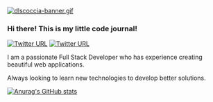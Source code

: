 [![dlscoccia-banner.gif](https://s3.gifyu.com/images/dlscoccia-banner.gif)](https://gifyu.com/image/5EQp)

### Hi there! This is my little code journal!

[![Twitter URL](https://img.shields.io/twitter/url?label=Twitter&logo=twitter&style=for-the-badge&url=https%3A%2F%2Fwww.linkedin.com%2Fin%2Fdaniel-lorenzo-scoccia%2F)](https://twitter.com/dlscoccia)
[![Twitter URL](https://img.shields.io/twitter/url?label=linkedin&logo=linkedin&style=for-the-badge&url=https%3A%2F%2Fwww.linkedin.com%2Fin%2Fdaniel-lorenzo-scoccia%2F)](https://www.linkedin.com/in/daniel-lorenzo-scoccia/)

I am a passionate Full Stack Developer who has experience creating beautiful web applications.

Always looking to learn new technologies to develop better solutions.

<!-- Icons -->

[1.2]: http://i.imgur.com/wWzX9uB.png (twitter icon without padding)
[2.2]: https://raw.githubusercontent.com/MartinHeinz/MartinHeinz/master/linkedin-3-16.png (LinkedIn icon without padding)

[![Anurag's GitHub stats](https://github-readme-stats.vercel.app/api?username=dlscoccia&theme=dark)](https://github.com/anuraghazra/github-readme-stats)

<!-- Links to your social media accounts -->

